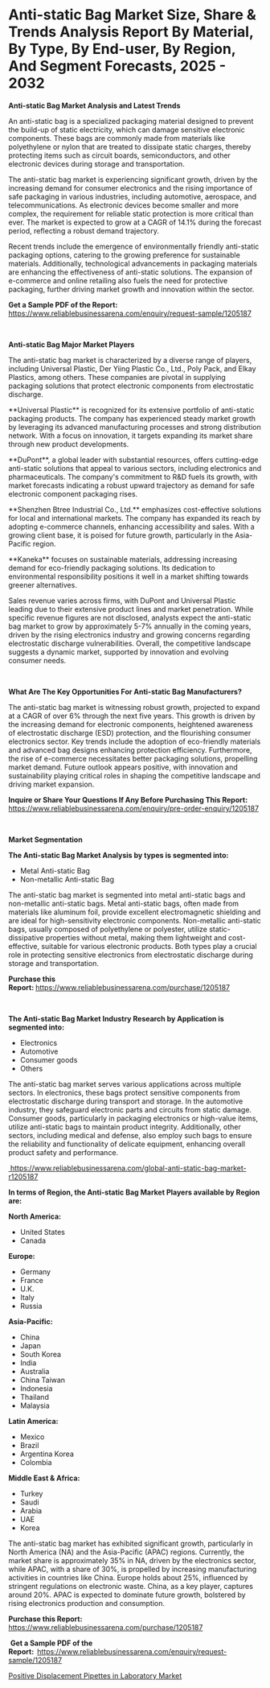 <p><h1>Anti-static Bag Market Size, Share & Trends Analysis Report By Material, By Type, By End-user, By Region, And Segment Forecasts, 2025 - 2032</h1></p><p><strong>Anti-static Bag Market Analysis and Latest Trends</strong></p>
<p><p>An anti-static bag is a specialized packaging material designed to prevent the build-up of static electricity, which can damage sensitive electronic components. These bags are commonly made from materials like polyethylene or nylon that are treated to dissipate static charges, thereby protecting items such as circuit boards, semiconductors, and other electronic devices during storage and transportation.</p><p>The anti-static bag market is experiencing significant growth, driven by the increasing demand for consumer electronics and the rising importance of safe packaging in various industries, including automotive, aerospace, and telecommunications. As electronic devices become smaller and more complex, the requirement for reliable static protection is more critical than ever. The market is expected to grow at a CAGR of 14.1% during the forecast period, reflecting a robust demand trajectory.</p><p>Recent trends include the emergence of environmentally friendly anti-static packaging options, catering to the growing preference for sustainable materials. Additionally, technological advancements in packaging materials are enhancing the effectiveness of anti-static solutions. The expansion of e-commerce and online retailing also fuels the need for protective packaging, further driving market growth and innovation within the sector.</p></p>
<p><strong>Get a Sample PDF of the Report:&nbsp;</strong> <a href="https://www.reliablebusinessarena.com/enquiry/request-sample/1205187?utm_campaign=2343&utm_medium=2&utm_source=Github&utm_content=ia&utm_term=09022025&utm_id=anti-static-bag">https://www.reliablebusinessarena.com/enquiry/request-sample/1205187</a></p>
<p>&nbsp;</p>
<p><strong>Anti-static Bag Major Market Players</strong></p>
<p><p>The anti-static bag market is characterized by a diverse range of players, including Universal Plastic, Der Yiing Plastic Co., Ltd., Poly Pack, and Elkay Plastics, among others. These companies are pivotal in supplying packaging solutions that protect electronic components from electrostatic discharge.</p><p>**Universal Plastic** is recognized for its extensive portfolio of anti-static packaging products. The company has experienced steady market growth by leveraging its advanced manufacturing processes and strong distribution network. With a focus on innovation, it targets expanding its market share through new product developments.</p><p>**DuPont**, a global leader with substantial resources, offers cutting-edge anti-static solutions that appeal to various sectors, including electronics and pharmaceuticals. The company's commitment to R&D fuels its growth, with market forecasts indicating a robust upward trajectory as demand for safe electronic component packaging rises.</p><p>**Shenzhen Btree Industrial Co., Ltd.** emphasizes cost-effective solutions for local and international markets. The company has expanded its reach by adopting e-commerce channels, enhancing accessibility and sales. With a growing client base, it is poised for future growth, particularly in the Asia-Pacific region.</p><p>**Kaneka** focuses on sustainable materials, addressing increasing demand for eco-friendly packaging solutions. Its dedication to environmental responsibility positions it well in a market shifting towards greener alternatives.</p><p>Sales revenue varies across firms, with DuPont and Universal Plastic leading due to their extensive product lines and market penetration. While specific revenue figures are not disclosed, analysts expect the anti-static bag market to grow by approximately 5-7% annually in the coming years, driven by the rising electronics industry and growing concerns regarding electrostatic discharge vulnerabilities. Overall, the competitive landscape suggests a dynamic market, supported by innovation and evolving consumer needs.</p></p>
<p>&nbsp;</p>
<p><strong>What Are The Key Opportunities For Anti-static Bag Manufacturers?</strong></p>
<p><p>The anti-static bag market is witnessing robust growth, projected to expand at a CAGR of over 6% through the next five years. This growth is driven by the increasing demand for electronic components, heightened awareness of electrostatic discharge (ESD) protection, and the flourishing consumer electronics sector. Key trends include the adoption of eco-friendly materials and advanced bag designs enhancing protection efficiency. Furthermore, the rise of e-commerce necessitates better packaging solutions, propelling market demand. Future outlook appears positive, with innovation and sustainability playing critical roles in shaping the competitive landscape and driving market expansion.</p></p>
<p><strong>Inquire or Share Your Questions If Any Before Purchasing This Report:</strong> <a href="https://www.reliablebusinessarena.com/enquiry/pre-order-enquiry/1205187?utm_campaign=2343&utm_medium=2&utm_source=Github&utm_content=ia&utm_term=09022025&utm_id=anti-static-bag">https://www.reliablebusinessarena.com/enquiry/pre-order-enquiry/1205187</a></p>
<p>&nbsp;</p>
<p><strong>Market Segmentation</strong></p>
<p><strong>The Anti-static Bag Market Analysis by types is segmented into:</strong></p>
<p><ul><li>Metal Anti-static Bag</li><li>Non-metallic Anti-static Bag</li></ul></p>
<p><p>The anti-static bag market is segmented into metal anti-static bags and non-metallic anti-static bags. Metal anti-static bags, often made from materials like aluminum foil, provide excellent electromagnetic shielding and are ideal for high-sensitivity electronic components. Non-metallic anti-static bags, usually composed of polyethylene or polyester, utilize static-dissipative properties without metal, making them lightweight and cost-effective, suitable for various electronic products. Both types play a crucial role in protecting sensitive electronics from electrostatic discharge during storage and transportation.</p></p>
<p><strong>Purchase this Report:&nbsp;</strong><a href="https://www.reliablebusinessarena.com/purchase/1205187?utm_campaign=2343&utm_medium=2&utm_source=Github&utm_content=ia&utm_term=09022025&utm_id=anti-static-bag">https://www.reliablebusinessarena.com/purchase/1205187</a></p>
<p>&nbsp;</p>
<p><strong>The Anti-static Bag Market Industry Research by Application is segmented into:</strong></p>
<p><ul><li>Electronics</li><li>Automotive</li><li>Consumer goods</li><li>Others</li></ul></p>
<p><p>The anti-static bag market serves various applications across multiple sectors. In electronics, these bags protect sensitive components from electrostatic discharge during transport and storage. In the automotive industry, they safeguard electronic parts and circuits from static damage. Consumer goods, particularly in packaging electronics or high-value items, utilize anti-static bags to maintain product integrity. Additionally, other sectors, including medical and defense, also employ such bags to ensure the reliability and functionality of delicate equipment, enhancing overall product safety and performance.</p></p>
<p><a href="https://www.reliablebusinessarena.com/global-anti-static-bag-market-r1205187?utm_campaign=2343&utm_medium=2&utm_source=Github&utm_content=ia&utm_term=09022025&utm_id=anti-static-bag">&nbsp;https://www.reliablebusinessarena.com/global-anti-static-bag-market-r1205187</a></p>
<p><strong>In terms of Region, the Anti-static Bag Market Players available by Region are:</strong></p>
<p>
    <p> <strong> North America: </strong>
        <ul>
            <li>United States</li>
            <li>Canada</li>
        </ul>
        </p> 
    <p> <strong> Europe: </strong>
        <ul>
            <li>Germany</li>
            <li>France</li>
            <li>U.K.</li>
            <li>Italy</li>
            <li>Russia</li>
        </ul>
        </p> 
    <p> <strong> Asia-Pacific: </strong>
        <ul>
            <li>China</li>
            <li>Japan</li>
            <li>South Korea</li>
            <li>India</li>
            <li>Australia</li>
            <li>China Taiwan</li>
            <li>Indonesia</li>
            <li>Thailand</li>
            <li>Malaysia</li>
        </ul>
        </p> 
    <p> <strong> Latin America: </strong>
        <ul>
            <li>Mexico</li>
            <li>Brazil</li>
            <li>Argentina Korea</li>
            <li>Colombia</li>
        </ul>
        </p> 
    <p> <strong> Middle East & Africa: </strong>
        <ul>
            <li>Turkey</li>
            <li>Saudi</li>
            <li>Arabia</li>
            <li>UAE</li>
            <li>Korea</li>
        </ul>
    </p>
    </p>
<p><p>The anti-static bag market has exhibited significant growth, particularly in North America (NA) and the Asia-Pacific (APAC) regions. Currently, the market share is approximately 35% in NA, driven by the electronics sector, while APAC, with a share of 30%, is propelled by increasing manufacturing activities in countries like China. Europe holds about 25%, influenced by stringent regulations on electronic waste. China, as a key player, captures around 20%. APAC is expected to dominate future growth, bolstered by rising electronics production and consumption.</p></p>
<p><strong>Purchase this Report: </strong><a href="https://www.reliablebusinessarena.com/purchase/1205187?utm_campaign=2343&utm_medium=2&utm_source=Github&utm_content=ia&utm_term=09022025&utm_id=anti-static-bag">https://www.reliablebusinessarena.com/purchase/1205187</a></p>
<p>&nbsp;<strong>Get a Sample PDF of the Report:&nbsp;&nbsp;</strong><a href="https://www.reliablebusinessarena.com/enquiry/request-sample/1205187?utm_campaign=2343&utm_medium=2&utm_source=Github&utm_content=ia&utm_term=09022025&utm_id=anti-static-bag">https://www.reliablebusinessarena.com/enquiry/request-sample/1205187</a></p>
<p><strong></strong></p>
<p><p><a href="https://github.com/cheryjhonson/Market-Research-Report-List-1/blob/main/positive-displacement-pipettes-in-laboratory-market.md?utm_campaign=2343&utm_medium=2&utm_source=Github&utm_content=ia&utm_term=09022025&utm_id=anti-static-bag">Positive Displacement Pipettes in Laboratory Market</a></p></p>
